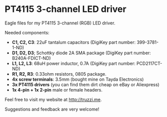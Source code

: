 PT4115 3-channel LED driver
===========================

Eagle files for my PT4115 3-channel (RGB) LED driver.

Needed components:

* **C1, C2, C3**: 22uF tantalum capacitors (DigiKey part number: 399-3781-1-ND)
* **D1, D2, D3**; Schottky diode 2A SMA package  (DigiKey part number: B240A-FDICT-ND)
* **L1, L2, L3**: 68uH power inductor, 0.7A (DigiKey part number: PCD2117CT-ND)
* **R1, R2, R3**: 0.33ohm resistors, 0805 package.
* **4x screw terminals**: 3.5mm (bought mine on Tayda Electronics)
* **3x PT4115 drivers** (you can find them dirt cheap on eBay or Aliexpress)
* **1x 4-pin + 1x 2-pin** male or female headers.

Feel free to visit my website at http://truzzi.me.

Suggestions and feedback are very welcome!
